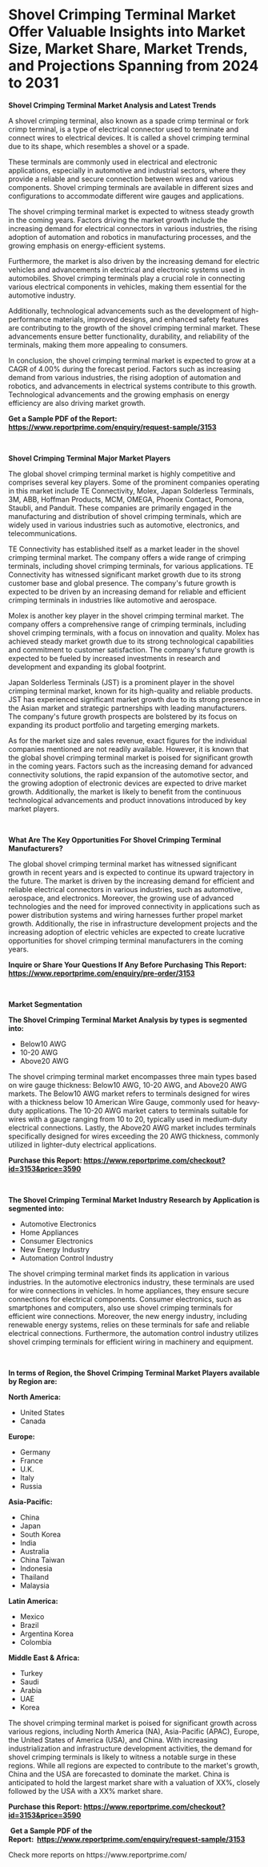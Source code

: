 <p><h1>Shovel Crimping Terminal Market Offer Valuable Insights into Market Size, Market Share, Market Trends, and Projections Spanning from 2024 to 2031</h1></p><p><strong>Shovel Crimping Terminal Market Analysis and Latest Trends</strong></p>
<p><p>A shovel crimping terminal, also known as a spade crimp terminal or fork crimp terminal, is a type of electrical connector used to terminate and connect wires to electrical devices. It is called a shovel crimping terminal due to its shape, which resembles a shovel or a spade. </p><p>These terminals are commonly used in electrical and electronic applications, especially in automotive and industrial sectors, where they provide a reliable and secure connection between wires and various components. Shovel crimping terminals are available in different sizes and configurations to accommodate different wire gauges and applications.</p><p>The shovel crimping terminal market is expected to witness steady growth in the coming years. Factors driving the market growth include the increasing demand for electrical connectors in various industries, the rising adoption of automation and robotics in manufacturing processes, and the growing emphasis on energy-efficient systems.</p><p>Furthermore, the market is also driven by the increasing demand for electric vehicles and advancements in electrical and electronic systems used in automobiles. Shovel crimping terminals play a crucial role in connecting various electrical components in vehicles, making them essential for the automotive industry.</p><p>Additionally, technological advancements such as the development of high-performance materials, improved designs, and enhanced safety features are contributing to the growth of the shovel crimping terminal market. These advancements ensure better functionality, durability, and reliability of the terminals, making them more appealing to consumers.</p><p>In conclusion, the shovel crimping terminal market is expected to grow at a CAGR of 4.00% during the forecast period. Factors such as increasing demand from various industries, the rising adoption of automation and robotics, and advancements in electrical systems contribute to this growth. Technological advancements and the growing emphasis on energy efficiency are also driving market growth.</p></p>
<p><strong>Get a Sample PDF of the Report:&nbsp; <a href="https://www.reportprime.com/enquiry/request-sample/3153">https://www.reportprime.com/enquiry/request-sample/3153</a></strong></p>
<p>&nbsp;</p>
<p><strong>Shovel Crimping Terminal Major Market Players</strong></p>
<p><p>The global shovel crimping terminal market is highly competitive and comprises several key players. Some of the prominent companies operating in this market include TE Connectivity, Molex, Japan Solderless Terminals, 3M, ABB, Hoffman Products, MCM, OMEGA, Phoenix Contact, Pomona, Staubli, and Panduit. These companies are primarily engaged in the manufacturing and distribution of shovel crimping terminals, which are widely used in various industries such as automotive, electronics, and telecommunications.</p><p>TE Connectivity has established itself as a market leader in the shovel crimping terminal market. The company offers a wide range of crimping terminals, including shovel crimping terminals, for various applications. TE Connectivity has witnessed significant market growth due to its strong customer base and global presence. The company's future growth is expected to be driven by an increasing demand for reliable and efficient crimping terminals in industries like automotive and aerospace.</p><p>Molex is another key player in the shovel crimping terminal market. The company offers a comprehensive range of crimping terminals, including shovel crimping terminals, with a focus on innovation and quality. Molex has achieved steady market growth due to its strong technological capabilities and commitment to customer satisfaction. The company's future growth is expected to be fueled by increased investments in research and development and expanding its global footprint.</p><p>Japan Solderless Terminals (JST) is a prominent player in the shovel crimping terminal market, known for its high-quality and reliable products. JST has experienced significant market growth due to its strong presence in the Asian market and strategic partnerships with leading manufacturers. The company's future growth prospects are bolstered by its focus on expanding its product portfolio and targeting emerging markets.</p><p>As for the market size and sales revenue, exact figures for the individual companies mentioned are not readily available. However, it is known that the global shovel crimping terminal market is poised for significant growth in the coming years. Factors such as the increasing demand for advanced connectivity solutions, the rapid expansion of the automotive sector, and the growing adoption of electronic devices are expected to drive market growth. Additionally, the market is likely to benefit from the continuous technological advancements and product innovations introduced by key market players.</p></p>
<p>&nbsp;</p>
<p><strong>What Are The Key Opportunities For Shovel Crimping Terminal Manufacturers?</strong></p>
<p><p>The global shovel crimping terminal market has witnessed significant growth in recent years and is expected to continue its upward trajectory in the future. The market is driven by the increasing demand for efficient and reliable electrical connectors in various industries, such as automotive, aerospace, and electronics. Moreover, the growing use of advanced technologies and the need for improved connectivity in applications such as power distribution systems and wiring harnesses further propel market growth. Additionally, the rise in infrastructure development projects and the increasing adoption of electric vehicles are expected to create lucrative opportunities for shovel crimping terminal manufacturers in the coming years.</p></p>
<p><strong>Inquire or Share Your Questions If Any Before Purchasing This Report: <a href="https://www.reportprime.com/enquiry/pre-order/3153">https://www.reportprime.com/enquiry/pre-order/3153</a></strong></p>
<p>&nbsp;</p>
<p><strong>Market Segmentation</strong></p>
<p><strong>The Shovel Crimping Terminal Market Analysis by types is segmented into:</strong></p>
<p><ul><li>Below10 AWG</li><li>10-20 AWG</li><li>Above20 AWG</li></ul></p>
<p><p>The shovel crimping terminal market encompasses three main types based on wire gauge thickness: Below10 AWG, 10-20 AWG, and Above20 AWG markets. The Below10 AWG market refers to terminals designed for wires with a thickness below 10 American Wire Gauge, commonly used for heavy-duty applications. The 10-20 AWG market caters to terminals suitable for wires with a gauge ranging from 10 to 20, typically used in medium-duty electrical connections. Lastly, the Above20 AWG market includes terminals specifically designed for wires exceeding the 20 AWG thickness, commonly utilized in lighter-duty electrical applications.</p></p>
<p><strong>Purchase this Report:&nbsp;<a href="https://www.reportprime.com/checkout?id=3153&price=3590">https://www.reportprime.com/checkout?id=3153&price=3590</a></strong></p>
<p>&nbsp;</p>
<p><strong>The Shovel Crimping Terminal Market Industry Research by Application is segmented into:</strong></p>
<p><ul><li>Automotive Electronics</li><li>Home Appliances</li><li>Consumer Electronics</li><li>New Energy Industry</li><li>Automation Control Industry</li></ul></p>
<p><p>The shovel crimping terminal market finds its application in various industries. In the automotive electronics industry, these terminals are used for wire connections in vehicles. In home appliances, they ensure secure connections for electrical components. Consumer electronics, such as smartphones and computers, also use shovel crimping terminals for efficient wire connections. Moreover, the new energy industry, including renewable energy systems, relies on these terminals for safe and reliable electrical connections. Furthermore, the automation control industry utilizes shovel crimping terminals for efficient wiring in machinery and equipment.</p></p>
<p>&nbsp;</p>
<p><strong>In terms of Region, the Shovel Crimping Terminal Market Players available by Region are:</strong></p>
<p>
    <p> <strong> North America: </strong>
        <ul>
            <li>United States</li>
            <li>Canada</li>
        </ul>
        </p> 
    <p> <strong> Europe: </strong>
        <ul>
            <li>Germany</li>
            <li>France</li>
            <li>U.K.</li>
            <li>Italy</li>
            <li>Russia</li>
        </ul>
        </p> 
    <p> <strong> Asia-Pacific: </strong>
        <ul>
            <li>China</li>
            <li>Japan</li>
            <li>South Korea</li>
            <li>India</li>
            <li>Australia</li>
            <li>China Taiwan</li>
            <li>Indonesia</li>
            <li>Thailand</li>
            <li>Malaysia</li>
        </ul>
        </p> 
    <p> <strong> Latin America: </strong>
        <ul>
            <li>Mexico</li>
            <li>Brazil</li>
            <li>Argentina Korea</li>
            <li>Colombia</li>
        </ul>
        </p> 
    <p> <strong> Middle East & Africa: </strong>
        <ul>
            <li>Turkey</li>
            <li>Saudi</li>
            <li>Arabia</li>
            <li>UAE</li>
            <li>Korea</li>
        </ul>
    </p>
    </p>
<p><p>The shovel crimping terminal market is poised for significant growth across various regions, including North America (NA), Asia-Pacific (APAC), Europe, the United States of America (USA), and China. With increasing industrialization and infrastructure development activities, the demand for shovel crimping terminals is likely to witness a notable surge in these regions. While all regions are expected to contribute to the market's growth, China and the USA are forecasted to dominate the market. China is anticipated to hold the largest market share with a valuation of XX%, closely followed by the USA with a XX% market share.</p></p>
<p><strong>Purchase this Report: <a href="https://www.reportprime.com/checkout?id=3153&price=3590">https://www.reportprime.com/checkout?id=3153&price=3590</a></strong></p>
<p>&nbsp;<strong>Get a Sample PDF of the Report:&nbsp;&nbsp;<a href="https://www.reportprime.com/enquiry/request-sample/3153">https://www.reportprime.com/enquiry/request-sample/3153</a></strong></p>
<p><strong></strong></p>
<p>Check more reports on https://www.reportprime.com/</p>